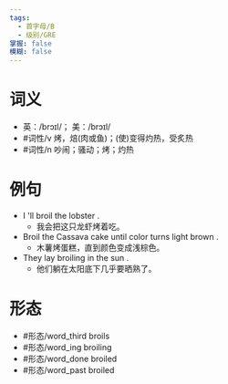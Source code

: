 ```yaml
---
tags:
  - 首字母/B
  - 级别/GRE
掌握: false
模糊: false
---
```

# 词义
- 英：/brɔɪl/； 美：/brɔɪl/
- #词性/v  烤，焙(肉或鱼)；(使)变得灼热，受炙热
- #词性/n  吵闹；骚动；烤；灼热
# 例句
- I 'll broil the lobster .
	- 我会把这只龙虾烤着吃。
- Broil the Cassava cake until color turns light brown .
	- 木薯烤蛋糕，直到颜色变成浅棕色。
- They lay broiling in the sun .
	- 他们躺在太阳底下几乎要晒熟了。
# 形态
- #形态/word_third broils
- #形态/word_ing broiling
- #形态/word_done broiled
- #形态/word_past broiled
